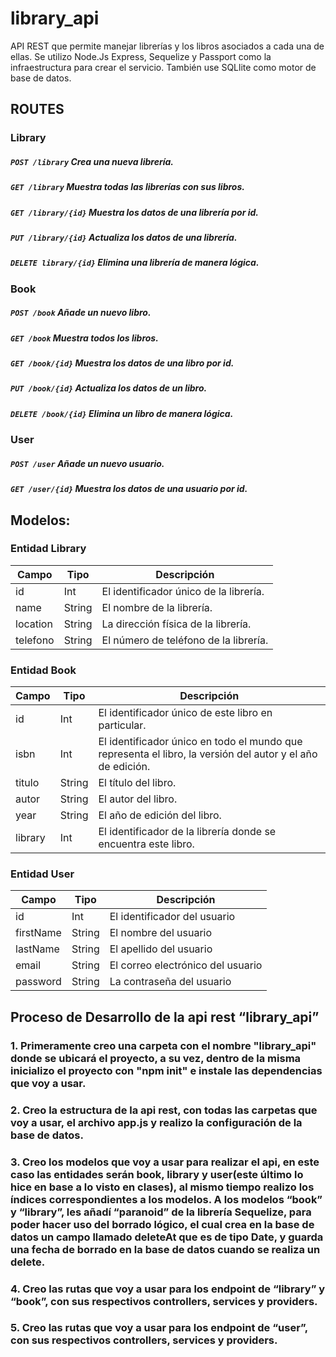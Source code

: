 # library_api

API REST que permite manejar librerías y los libros asociados a cada una de ellas. Se utilizo Node.Js Express, Sequelize y Passport como la infraestructura para crear
el servicio. También use SQLlite como motor de base de datos.

## ROUTES

### Library

##### `POST /library`      Crea una nueva librería.

##### `GET /library`      Muestra todas las librerías con sus libros.

##### `GET /library/{id}`      Muestra los datos de una librería por id.

##### `PUT /library/{id}`      Actualiza los datos de una librería.

##### `DELETE library/{id}`      Elimina una librería de manera lógica.

### Book

##### `POST /book`      Añade un nuevo libro.

##### `GET /book`      Muestra todos los libros.

##### `GET /book/{id}`      Muestra los datos de una libro por id.

##### `PUT /book/{id}`      Actualiza los datos de un libro.

##### `DELETE /book/{id}`      Elimina un libro de manera lógica.

### User

##### `POST /user`      Añade un nuevo usuario.

##### `GET /user/{id}`      Muestra los datos de una usuario por id.

## Modelos:

### Entidad Library

| Campo     | Tipo   | Descripción                                     |
|-----------|--------|-------------------------------------------------|
| id        | Int    | El identificador único de la librería.           |
| name      | String | El nombre de la librería.                        |
| location  | String | La dirección física de la librería.              |
| telefono  | String | El número de teléfono de la librería.             |

### Entidad Book

| Campo    | Tipo   | Descripción                                                          |
|----------|--------|----------------------------------------------------------------------|
| id       | Int    | El identificador único de este libro en particular.                   |
| isbn     | Int    | El identificador único en todo el mundo que representa el libro, la versión del autor y el año de edición. |
| titulo   | String | El título del libro.                                                 |
| autor    | String | El autor del libro.                                                  |
| year     | String | El año de edición del libro.                                          |
| library  | Int    | El identificador de la librería donde se encuentra este libro.        |

### Entidad User

| Campo       | Tipo   | Descripción                  |
|-------------|--------|------------------------------|
| id          | Int    | El identificador del usuario |
| firstName   | String | El nombre del usuario        |
| lastName    | String | El apellido del usuario      |
| email       | String | El correo electrónico del usuario |
| password    | String | La contraseña del usuario    |


## Proceso de Desarrollo de la api rest  “library_api”
### 1. Primeramente creo una carpeta con el nombre "library_api" donde se ubicará el proyecto, a su vez, dentro de la misma inicializo el proyecto con "npm init" e instale las dependencias que voy a usar.
### 2. Creo la estructura de la api rest, con todas las carpetas que voy a usar, el archivo app.js y realizo la configuración de la base de datos.
### 3. Creo los modelos que voy a usar para realizar el api, en este caso las entidades serán book, library y user(este último lo hice en base a lo visto en clases), al mismo tiempo realizo los índices correspondientes a los modelos. A los modelos “book” y “library”, les añadí “paranoid” de la librería Sequelize, para poder hacer uso del borrado lógico, el cual crea en la base de datos un campo llamado deleteAt que es de tipo Date, y guarda una fecha de borrado en la base de datos cuando se realiza un delete.
### 4. Creo las rutas que voy a usar para los endpoint de “library” y “book”, con sus respectivos controllers, services y providers.
### 5. Creo las rutas que voy a usar para los endpoint de “user”, con sus respectivos controllers, services y providers.
